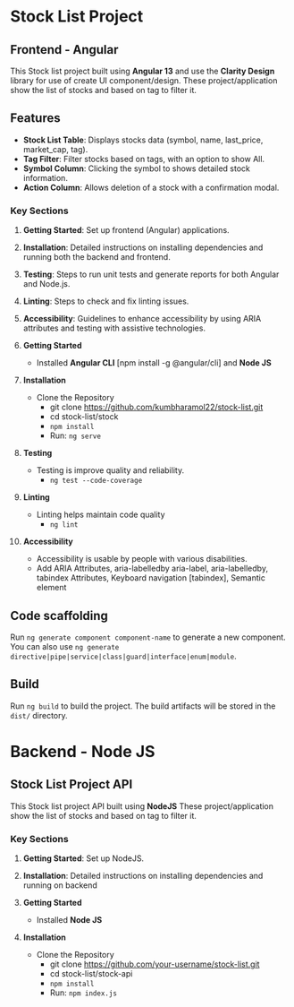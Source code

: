 # Stock List Project

## Frontend - Angular 

This Stock list project built using **Angular 13** and use the **Clarity Design** library for use of create UI component/design.
These project/application show the list of stocks and based on tag to filter it.

## Features
- **Stock List Table**: Displays stocks data (symbol, name, last_price, market_cap, tag).
- **Tag Filter**: Filter stocks based on tags, with an option to show All.
- **Symbol Column**: Clicking the symbol to shows detailed stock information.
- **Action Column**: Allows deletion of a stock with a confirmation modal.


### Key Sections
1. **Getting Started**: Set up frontend (Angular) applications.
2. **Installation**: Detailed instructions on installing dependencies and running both the backend and frontend.
3. **Testing**: Steps to run unit tests and generate reports for both Angular and Node.js.
4. **Linting**: Steps to check and fix linting issues.
5. **Accessibility**: Guidelines to enhance accessibility by using ARIA attributes and testing with assistive technologies.


1. **Getting Started**
    - Installed **Angular CLI** [npm install -g @angular/cli] and **Node JS** 

2. **Installation**
    -  Clone the Repository
        - git clone https://github.com/kumbharamol22/stock-list.git
        - cd stock-list/stock
        - `npm install`
        - Run: `ng serve`

3. **Testing**
    - Testing is improve quality and reliability. 
        - `ng test --code-coverage`

4. **Linting**
    - Linting helps maintain code quality
        - `ng lint`

5. **Accessibility**
    - Accessibility is usable by people with various disabilities.
    - Add ARIA Attributes, aria-labelledby aria-label, aria-labelledby, tabindex Attributes, Keyboard navigation [tabindex], Semantic element 


## Code scaffolding
Run `ng generate component component-name` to generate a new component. You can also use `ng generate directive|pipe|service|class|guard|interface|enum|module`.

## Build
Run `ng build` to build the project. The build artifacts will be stored in the `dist/` directory.


# Backend - Node JS

## Stock List Project API

This Stock list project API built using **NodeJS** 
These project/application show the list of stocks and based on tag to filter it.


### Key Sections
1. **Getting Started**: Set up NodeJS.
2. **Installation**: Detailed instructions on installing dependencies and running on backend


1. **Getting Started**
    - Installed  **Node JS** 

2. **Installation**
    -  Clone the Repository
        - git clone https://github.com/your-username/stock-list.git
        - cd stock-list/stock-api
        - `npm install`
        - Run: `npm index.js`


